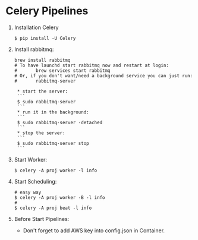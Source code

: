 # Celery Pipelines
1. Installation Celery
	```
	$ pip install -U Celery
	```
2. Install rabbitmq:
	```
	brew install rabbitmq
	# To have launchd start rabbitmq now and restart at login:
 	#  		brew services start rabbitmq
	# Or, if you don't want/need a background service you can just run:
 	#  		rabbitmq-server
	```

		* start the server:
		```
		$ sudo rabbitmq-server
		```
		* run it in the background:
		```
		$ sudo rabbitmq-server -detached
		```
		* stop the server:
		```
		$ sudo rabbitmq-server stop
		```
3. Start Worker:
	```
	$ celery -A proj worker -l info
	```
4. Start Scheduling:
	```
	# easy way
	$ celery -A proj worker -B -l info
	#
	$ celery -A proj beat -l info
	```

5. Before Start Pipelines: 
	
	* Don't forget to add AWS key into config.json in Container.
